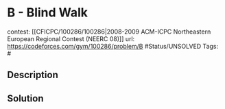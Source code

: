 # B - Blind Walk

contest: [[CFICPC/100286/100286|2008-2009 ACM-ICPC Northeastern European Regional Contest (NEERC 08)]]
url: https://codeforces.com/gym/100286/problem/B
#Status/UNSOLVED
Tags: #

## Description

## Solution

